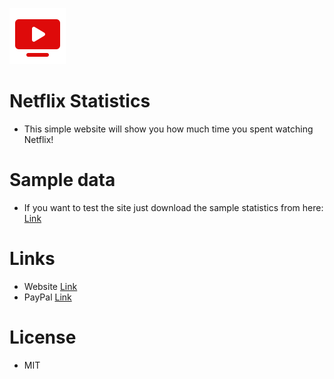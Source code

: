 <p >
  <img src="./public/img/img_90.png" />
</p>

# Netflix Statistics

-   This simple website will show you how much time you spent watching Netflix!

# Sample data

-   If you want to test the site just download the sample statistics from here: [Link](https://cdn.levminer.com/zip/netflixstatistics/data.zip)

# Links

-   Website [Link](https://netflixstatistics.levminer.com)
-   PayPal [Link](https://paypal.me/levminer)

# License

-   MIT
